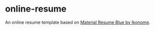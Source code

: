 # online-resume
An online resume template based on [Material Resume Blue by Ikonome](https://creativemarket.com/ikonome/686585-Material-Resume-Blue/).
